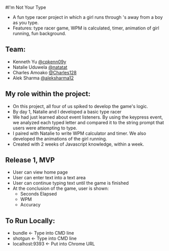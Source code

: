 #I'm Not Your Type

* A fun type racer project in which a girl runs through <td>'s away from a boy as you type.
* Features: type racer game, WPM is calculated, timer, animation of girl running, fun background.

## Team:
* Kenneth Yu [@cpkenn09y](https://github.com/cpkenn09y)
* Natalie Uduwela [@natatat](https://github.com/natatat)
* Charles Amoako [@Charles128](https://github.com/Charles128)
* Alek Sharma [@aleksharma12](https://github.com/aleksharma12)

## My role within the project:
* On this project, all four of us spiked to develop the game's logic.
* By day 1, Natalie and I developed a basic type racer
* We had just learned about event listeners. By using the keypress event, we analyzed each typed letter and compared it to the string prompt that users were attempting to type.
* I paired with Natalie to write WPM calculator and timer. We also developed the animations of the girl running.
* Created with 2 weeks of Javascript knowledge, within a week.

## Release 1, MVP
* User can view home page
* User can enter text into a text area
* User can continue typing text until the game is finished
* At the conclusion of the game, user is shown:
  * Seconds Elapsed
  * WPM
  * Accuracy

## To Run Locally:

* bundle <- Type into CMD line
* shotgun <- Type into CMD line
* localhost:9393 <- Put into Chrome URL